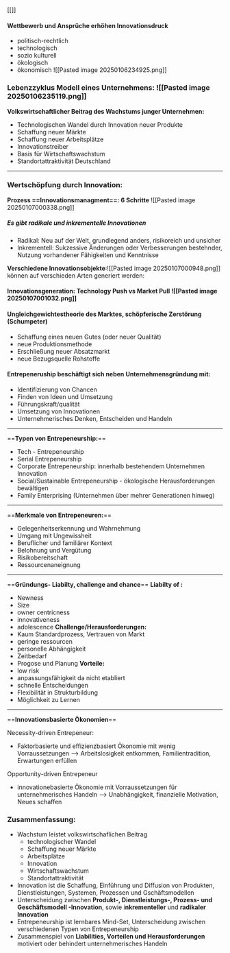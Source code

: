 [[]]
#### Wettbewerb und Ansprüche erhöhen Innovationsdruck
- politisch-rechtlich
- technologisch
- sozio kulturell
- ökologisch
- ökonomisch
![[Pasted image 20250106234925.png]]
### Lebenzzyklus Modell eines Unternehmens: ![[Pasted image 20250106235119.png]]

**Volkswirtschaftlicher Beitrag des Wachstums junger Unternehmen:**
- Technologischen Wandel durch Innovation neuer Produkte
- Schaffung neuer Märkte
- Schaffung neuer Arbeitsplätze
- Innovationstreiber
- Basis für Wirtschaftswachstum
- Standortattraktivität Deutschland

---
### Wertschöpfung durch Innovation:


**Prozess ==Innovationsmanagment==: 6 Schritte**
![[Pasted image 20250107000338.png]]
##### Es gibt radikale und inkrementelle Innovationen
- Radikal: Neu auf der Welt, grundlegend anders, risikoreich und unsicher
- Inkrementell: Sukzessive Änderungen oder Verbesserungen bestehnder, Nutzung vorhandener Fähigkeiten und Kenntnisse

**Verschiedene Innovationsobjekte**:![[Pasted image 20250107000948.png]]
können auf verschieden Arten generiert werden:
#### Innovationsgeneration: Technology Push vs Market Pull ![[Pasted image 20250107001032.png]]



#### Ungleichgewichtestheorie des Marktes, schöpferische Zerstörung (Schumpeter)
- Schaffung eines neuen Gutes (oder neuer Qualität)
- neue Produktionsmethode
- Erschließung neuer Absatzmarkt
- neue Bezugsquelle Rohstoffe

#### Entrepeneruship beschäftigt sich neben Unternehmensgründung mit:
- Identifizierung von Chancen
- Finden von Ideen und Umsetzung
- Führungskraft/qualität
- Umsetzung von Innovationen
- Unternehmerisches Denken, Entscheiden und Handeln

---
==**Typen von Entrepeneurship:**== 
- Tech - Entrepeneurship
- Serial Entrepeneurship
- Corporate Entrepeneurship: innerhalb bestehendem Unternehmen Innovation
- Social/Sustainable Entrepeneurship - ökologische Herausforderungen bewältigen
- Family Enterprising (Unternehmen über mehrer Generationen hinweg)

---
==**Merkmale von Entrepeneuren:**==
- Gelegenheitserkennung und Wahrnehmung
- Umgang mit Ungewissheit
- Beruflicher und familiärer Kontext
- Belohnung und Vergütung
- Risikobereitschaft
- Ressourcenaneignung
---
==**Gründungs-  Liabilty,  challenge and chance**==
**Liabilty of :** 
- Newness 
- Size
- owner centricness
- innovativeness
- adolescence
**Challenge/Herausforderungen:**
- Kaum Standardprozess, Vertrauen von Markt
- geringe ressourcen
- personelle Abhängigkeit
- Zeitbedarf
- Progose und Planung
**Vorteile:**
- low risk
- anpassungsfähigkeit da nicht etabliert
- schnelle Entscheidungen
- Flexibilität in Strukturbildung
- Möglichkeit zu Lernen
---
==**Innovationsbasierte Ökonomien**==

Necessity-driven Entrepeneur:
- Faktorbasierte und effizienzbasiert Ökonomie mit wenig Vorraussetzungen 
 --> Arbeitslosigkeit entkommen, Familientradition, Erwartungen erfüllen

Opportunity-driven Entrepeneur
- innovationebasierte Ökonomie mit Vorraussetzungen für unternehmerisches Handeln
 --> Unabhängigkeit, finanzielle Motivation, Neues schaffen

### Zusammenfassung:

- Wachstum leistet volkswirtschaflichen Beitrag
	- technologischer Wandel
	- Schaffung neuer Märkte
	- Arbeitsplätze
	- Innovation 
	- Wirtschaftswachstum 
	- Standortattraktivität
- Innovation ist die Schaffung, Einführung und Diffusion von Produkten, Dienstleistungen, Systemen, Prozessen und Gschäftsmodellen
- Unterscheidung zwischen **Produkt-, Dienstleistungs-, Prozess- und Geschäftsmodell -Innovation**, sowie i**nkrementeller** und **radikaler Innovation**
- Entrepeneurship ist lernbares Mind-Set, Unterscheidung zwischen verschiedenen Typen von Entrepeneurship
- Zusammenspiel von **Liabilities, Vorteilen und Herausforderungen** motiviert oder behindert unternehmerisches Handeln
